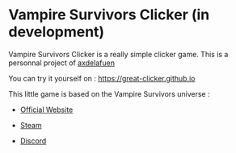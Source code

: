 # Vampire Survivors Clicker (in development)

Vampire Survivors Clicker is a really simple clicker game. This is a personnal project of [axdelafuen](https://github.com/axdelafuen)

You can try it yourself on : https://great-clicker.github.io

This little game is based on the Vampire Survivors universe :

- [Official Website](https://poncle.itch.io/vampire-survivors)

- [Steam](https://store.steampowered.com/app/1794680/Vampire_Survivors/)

- [Discord](https://discord.com/invite/vampire-survivors)
